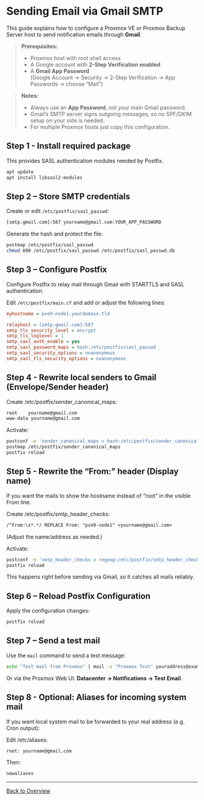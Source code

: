 # Sending Email via Gmail SMTP

This guide explains how to configure a Proxmox VE or Proxmox Backup Server host to send notification emails through **Gmail**.

> **Prerequisites:**
>
> - Proxmox host with root shell access
> - A Google account with **2-Step Verification enabled**
> - A **Gmail App Password**  
  (Google Account → Security → 2-Step Verification → App Passwords → choose “Mail”)

> **Notes:**
> - Always use an **App Password**, not your main Gmail password.
> - Gmail’s SMTP server signs outgoing messages, so no SPF/DKIM setup on your side is needed.
> - For multiple Proxmox hosts just copy this configuration.

## Step 1 - Install required package

This provides SASL authentication modules needed by Postfix.

```bash
apt update
apt install libsasl2-modules
```

## Step 2 – Store SMTP credentials

Create or edit `/etc/postfix/sasl_passwd`:

```bash
[smtp.gmail.com]:587 yourname@gmail.com:YOUR_APP_PASSWORD
```

Generate the hash and protect the file:

```bash
postmap /etc/postfix/sasl_passwd
chmod 600 /etc/postfix/sasl_passwd /etc/postfix/sasl_passwd.db
```

## Step 3 – Configure Postfix

Configure Postfix to relay mail through Gmail with STARTTLS and SASL authentication.

Edit `/etc/postfix/main.cf` and add or adjust the following lines:

```ini
myhostname = pve9-node1.yourdomain.tld

relayhost = [smtp.gmail.com]:587
smtp_tls_security_level = encrypt
smtp_tls_loglevel = 1
smtp_sasl_auth_enable = yes
smtp_sasl_password_maps = hash:/etc/postfix/sasl_passwd
smtp_sasl_security_options = noanonymous
smtp_sasl_tls_security_options = noanonymous

```

## Step 4 - Rewrite local senders to Gmail (Envelope/Sender header)

Create /etc/postfix/sender_canonical_maps:
```bash
root    yourname@gmail.com
www-data yourname@gmail.com
```
Activate:
```bash
postconf -e 'sender_canonical_maps = hash:/etc/postfix/sender_canonical_maps'
postmap /etc/postfix/sender_canonical_maps
postfix reload
```

## Step 5 - Rewrite the “From:” header (Display name)
If you want the mails to show the hostname instead of “root” in the visible From line.

Create /etc/postfix/smtp_header_checks:
```txt
/^From:\s*.*/ REPLACE From: "pve9-node1" <yourname@gmail.com>
```
(Adjust the name/address as needed.)

Activate:
```bash
postconf -e 'smtp_header_checks = regexp:/etc/postfix/smtp_header_checks'
postfix reload
```

This happens right before sending via Gmail, so it catches all mails reliably.

## Step 6 – Reload Postfix Configuration

Apply the configuration changes:

```bash
postfix reload
```

## Step 7 – Send a test mail

Use the `mail` command to send a test message:

```bash
echo "Test mail from Proxmox" | mail -s "Proxmox Test" youraddress@example.com
```

Or via the Proxmox Web UI: **Datacenter → Notifications → Test Email**.

## Step 8 - Optional: Aliases for incoming system mail
If you want local system mail to be forwarded to your real address (e.g. Cron output):

Edit /etc/aliases:
```txt
root: yourname@gmail.com
```
Then:
```bash
newaliases
```

---
[Back to Overview](../../README.md)